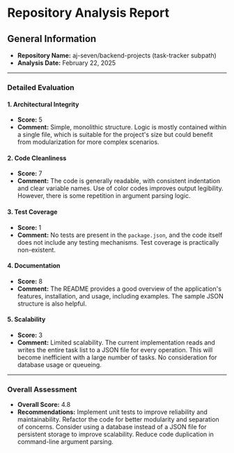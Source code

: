 # Repository Analysis Report

## General Information
- **Repository Name:** aj-seven/backend-projects (task-tracker subpath)
- **Analysis Date:** February 22, 2025

---

### Detailed Evaluation

#### 1. Architectural Integrity
- **Score:** 5
- **Comment:** Simple, monolithic structure. Logic is mostly contained within a single file, which is suitable for the project's size but could benefit from modularization for more complex scenarios.

#### 2. Code Cleanliness
- **Score:** 7
- **Comment:** The code is generally readable, with consistent indentation and clear variable names. Use of color codes improves output legibility. However, there is some repetition in argument parsing logic.

#### 3. Test Coverage
- **Score:** 1
- **Comment:** No tests are present in the `package.json`, and the code itself does not include any testing mechanisms. Test coverage is practically non-existent.

#### 4. Documentation
- **Score:** 8
- **Comment:** The README provides a good overview of the application's features, installation, and usage, including examples. The sample JSON structure is also helpful.

#### 5. Scalability
- **Score:** 3
- **Comment:**  Limited scalability.  The current implementation reads and writes the entire task list to a JSON file for every operation. This will become inefficient with a large number of tasks. No consideration for database usage or queueing.

---

### Overall Assessment
- **Overall Score:** 4.8
- **Recommendations:** Implement unit tests to improve reliability and maintainability. Refactor the code for better modularity and separation of concerns. Consider using a database instead of a JSON file for persistent storage to improve scalability. Reduce code duplication in command-line argument parsing.
